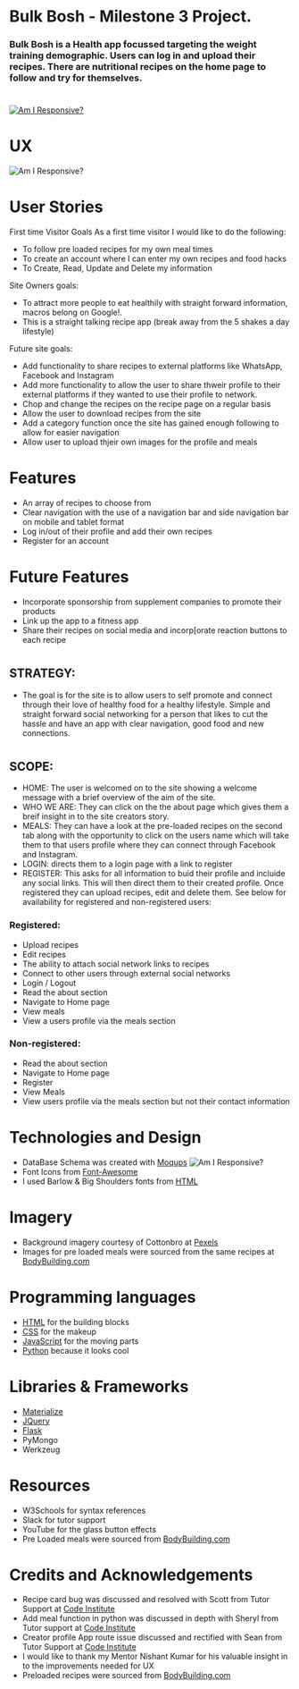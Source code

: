 # Bulk Bosh - Milestone 3 Project.

### Bulk Bosh is a Health app focussed targeting the weight training demographic. Users can log in and upload their recipes. There are nutritional recipes on the home page to follow and try for themselves.
#


[![Am I Responsive?](/static/images/logo.png)](https://paulsweeney-cmd.github.io/Bulk_Bosh_2.0-cmd/)
# UX

![Am I Responsive?](/static/images/am-i-responsive.png)

# User Stories
First time Visitor Goals As a first time visitor I would like to do the following:

- To follow pre loaded recipes for my own meal times
- To create an account where I can enter my own recipes and food hacks
- To Create, Read, Update and Delete my information

Site Owners goals:

- To attract more people to eat healthily with straight forward information, macros belong on Google!. 
- This is a straight talking recipe app (break away from the 5 shakes a day lifestyle)

Future site goals:

- Add functionality to share recipes to external platforms like WhatsApp, Facebook and Instagram
- Add more functionality to allow the user to share thweir profile to their external platforms if they wanted to use their      profile to network.
- Chop and change the recipes on the recipe page on a regular basis
- Allow the user to download recipes from the site
- Add a category function once the site has gained enough following to allow for easier navigation
- Allow user to upload thjeir own images for the profile and meals 

# Features

- An array of recipes to choose from
- Clear navigation with the use of a navigation bar and side navigation bar on mobile and tablet format
- Log in/out of their profile and add their own recipes
- Register for an account

# Future Features

- Incorporate sponsorship from supplement companies to promote their products
- Link up the app to a fitness app
- Share their recipes on social media and incorp[orate reaction buttons to each recipe
#
## STRATEGY:
- The goal is for the site is to allow users to self promote and connect through their love of healthy food for a healthy lifestyle. Simple and straight forward social networking for a person that likes to cut the hassle and have an app with clear navigation, good food and new connections.
#
## SCOPE:
- HOME: The user is welcomed on to the site showing a welcome message with a brief overview of the aim of the site. 
- WHO WE ARE: They can click on the the about page which gives them a breif insight in to the site creators story.
- MEALS: They can have a look at the pre-loaded recipes on the second tab along with the opportunity to click on the users name which will take them to that users profile where they can connect through Facebook and Instagram.
- LOGIN: directs them to a login page with a link to register 
- REGISTER: This asks for all information to buid their profile and incluide any social links. This will then direct them to their created profile. Once registered they can upload recipes, edit and delete them. See below for availability for registered and non-registered users:

### Registered:
* Upload recipes
* Edit recipes
* The ability to attach social network links to recipes
* Connect to other users through external social networks
* Login / Logout 
* Read the about section
* Navigate to Home page
* View meals
* View a users profile via the meals section
### Non-registered:
* Read the about section
* Navigate to Home page
* Register
* View Meals
* View users profile via the meals section but not their contact information



# Technologies and Design
- DataBase Schema was created with [Moqups](https://moqups.com/)
![Am I Responsive?](/static/images/final-schema.png)
- Font Icons from [Font-Awesome](https://fontawesome.com/)
- I used Barlow & Big Shoulders fonts from [HTML](https://fonts.google.com/)

# Imagery
- Background imagery courtesy of Cottonbro at [Pexels](https://www.pexels.com//)
- Images for pre loaded meals were sourced from the same recipes at [BodyBuilding.com](https://www.bodybuilding.com)

# Programming languages
- [HTML](https://en.wikipedia.org/wiki/HTML/) for the building blocks
- [CSS](https://en.wikipedia.org/wiki/CSS/) for the makeup
- [JavaScript](https://www.javascript.com/) for the moving parts
- [Python](https://www.python.org/) because it looks cool

# Libraries & Frameworks
- [Materialize](https://materializecss.com/getting-started.html)
- [JQuery](https://jquery.com/)  
- [Flask](https://flask.palletsprojects.com/en/2.0.x/)
- PyMongo  
- Werkzeug

# Resources
- W3Schools for syntax references
- Slack for tutor support
- YouTube for the glass button effects
- Pre Loaded meals were sourced from [BodyBuilding.com](https://www.bodybuilding.com/)


# Credits and Acknowledgements
- Recipe card bug was discussed and resolved with Scott from Tutor Support at [Code Institute](https://codeinstitute.net//)
- Add meal function in python was discussed in depth with Sheryl from Tutor support at [Code Institute](https://codeinstitute.net//)
- Creator profile App route issue discussed and rectified with Sean from Tutor Support at [Code Institute](https://codeinstitute.net//)
- I would like to thank my Mentor Nishant Kumar for his valuable insight in to the improvements needed for UX 
- Preloaded recipes were sourced from [BodyBuilding.com](https://www.bodybuilding.com)
